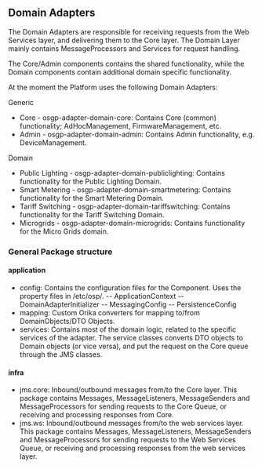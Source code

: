 ## Domain Adapters

The Domain Adapters are responsible for receiving requests from the Web Services layer, and delivering them to the Core layer. The Domain Layer mainly contains MessageProcessors and Services for request handling.

The Core/Admin components contains the shared functionality, while the Domain components contain additional domain specific functionality.

At the moment the Platform uses the following Domain Adapters:

Generic
- Core - osgp-adapter-domain-core: Contains Core (common) functionality;  AdHocManagement, FirmwareManagement, etc.
- Admin - osgp-adapter-domain-admin: Contains Admin functionality, e.g. DeviceManagement.

Domain
- Public Lighting - osgp-adapter-domain-publiclighting: Contains functionality for the Public Lighting Domain.
- Smart Metering - osgp-adapter-domain-smartmetering: Contains functionality for the Smart Metering Domain.
- Tariff Switching - osgp-adapter-domain-tariffswitching: Contains functionality for the Tariff Switching Domain.
- Microgrids - osgp-adapter-domain-microgrids: Contains functionality for the Micro Grids domain.

### General Package structure

#### application
- config: Contains the configuration files for the Component. Uses the property files in /etc/osp/.
-- ApplicationContext
-- DomainAdapterInitializer
-- MessagingConfig
-- PersistenceConfig
- mapping: Custom Orika converters for mapping to/from DomainObjects/DTO Objects.
- services: Contains most of the domain logic, related to the specific services of the adapter. The service classes converts DTO objects to Domain objects (or vice versa), and put the request on the Core queue through the JMS classes.

#### infra
- jms.core: Inbound/outbound messages from/to the Core layer.
This package contains Messages, MessageListeners, MessageSenders and MessageProcessors for sending requests to the Core Queue, or receiving and processing responses from Core.
- jms.ws: Inbound/outbound messages from/to the web services layer.
This package contains Messages, MessageListeners, MessageSenders and MessageProcessors for sending requests to the Web Services Queue, or receiving and processing responses from the web services layer.